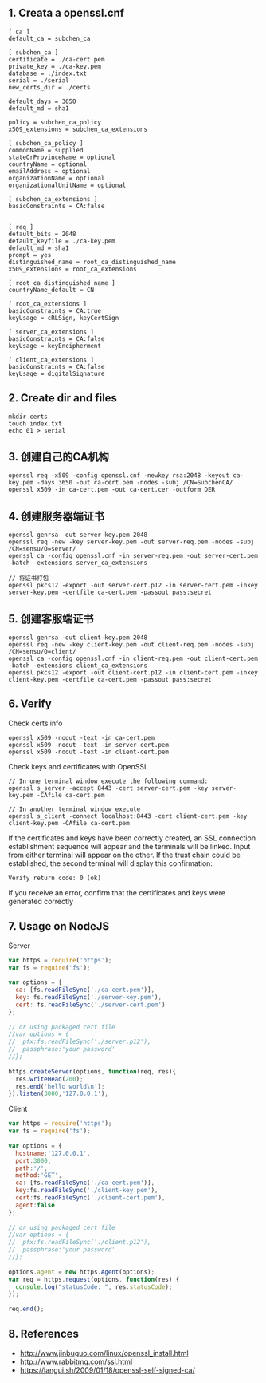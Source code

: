 ## 1. Creata a openssl.cnf

```
[ ca ]
default_ca = subchen_ca

[ subchen_ca ]
certificate = ./ca-cert.pem
private_key = ./ca-key.pem
database = ./index.txt
serial = ./serial
new_certs_dir = ./certs

default_days = 3650
default_md = sha1

policy = subchen_ca_policy
x509_extensions = subchen_ca_extensions

[ subchen_ca_policy ]
commonName = supplied
stateOrProvinceName = optional
countryName = optional
emailAddress = optional
organizationName = optional
organizationalUnitName = optional

[ subchen_ca_extensions ]
basicConstraints = CA:false


[ req ]
default_bits = 2048
default_keyfile = ./ca-key.pem
default_md = sha1
prompt = yes
distinguished_name = root_ca_distinguished_name
x509_extensions = root_ca_extensions

[ root_ca_distinguished_name ]
countryName_default = CN

[ root_ca_extensions ]
basicConstraints = CA:true
keyUsage = cRLSign, keyCertSign

[ server_ca_extensions ]
basicConstraints = CA:false
keyUsage = keyEncipherment

[ client_ca_extensions ]
basicConstraints = CA:false
keyUsage = digitalSignature
```
## 2. Create dir and files

```
mkdir certs
touch index.txt
echo 01 > serial
```

## 3. 创建自己的CA机构

```
openssl req -x509 -config openssl.cnf -newkey rsa:2048 -keyout ca-key.pem -days 3650 -out ca-cert.pem -nodes -subj /CN=SubchenCA/
openssl x509 -in ca-cert.pem -out ca-cert.cer -outform DER
```

## 4. 创建服务器端证书

```
openssl genrsa -out server-key.pem 2048
openssl req -new -key server-key.pem -out server-req.pem -nodes -subj /CN=sensu/O=server/
openssl ca -config openssl.cnf -in server-req.pem -out server-cert.pem -batch -extensions server_ca_extensions

// 将证书打包
openssl pkcs12 -export -out server-cert.p12 -in server-cert.pem -inkey server-key.pem -certfile ca-cert.pem -passout pass:secret
```

## 5. 创建客服端证书

```
openssl genrsa -out client-key.pem 2048
openssl req -new -key client-key.pem -out client-req.pem -nodes -subj /CN=sensu/O=client/
openssl ca -config openssl.cnf -in client-req.pem -out client-cert.pem -batch -extensions client_ca_extensions
openssl pkcs12 -export -out client-cert.p12 -in client-cert.pem -inkey client-key.pem -certfile ca-cert.pem -passout pass:secret
```

## 6. Verify

Check certs info

```
openssl x509 -noout -text -in ca-cert.pem
openssl x509 -noout -text -in server-cert.pem
openssl x509 -noout -text -in client-cert.pem
```

Check keys and certificates with OpenSSL

```
// In one terminal window execute the following command:
openssl s_server -accept 8443 -cert server-cert.pem -key server-key.pem -CAfile ca-cert.pem

// In another terminal window execute
openssl s_client -connect localhost:8443 -cert client-cert.pem -key client-key.pem -CAfile ca-cert.pem
```

If the certificates and keys have been correctly created, an SSL connection establishment sequence will appear and the terminals will be linked. Input from either terminal will appear on the other. If the trust chain could be established, the second terminal will display this confirmation:
```
Verify return code: 0 (ok)
```

If you receive an error, confirm that the certificates and keys were generated correctly

## 7. Usage on NodeJS

Server

```js
var https = require('https');  
var fs = require('fs');  
  
var options = {  
  ca: [fs.readFileSync('./ca-cert.pem')],  
  key: fs.readFileSync('./server-key.pem'),  
  cert: fs.readFileSync('./server-cert.pem')  
};  
  
// or using packaged cert file  
//var options = {  
//  pfx:fs.readFileSync('./server.p12'),  
//  passphrase:'your password'  
//};  
  
https.createServer(options, function(req, res){  
  res.writeHead(200);  
  res.end('hello world\n');  
}).listen(3000,'127.0.0.1');  
```

Client

```js
var https = require('https');  
var fs = require('fs');  
  
var options = {  
  hostname:'127.0.0.1',  
  port:3000,  
  path:'/',  
  method:'GET',  
  ca: [fs.readFileSync('./ca-cert.pem')],  
  key:fs.readFileSync('./client-key.pem'),  
  cert:fs.readFileSync('./client-cert.pem'),  
  agent:false  
};  
  
// or using packaged cert file  
//var options = {  
//  pfx:fs.readFileSync('./client.p12'),  
//  passphrase:'your password'  
//};  
  
options.agent = new https.Agent(options);  
var req = https.request(options, function(res) {  
  console.log("statusCode: ", res.statusCode);  
});  
  
req.end();  
```


## 8. References

* http://www.jinbuguo.com/linux/openssl_install.html
* http://www.rabbitmq.com/ssl.html
* https://langui.sh/2009/01/18/openssl-self-signed-ca/

